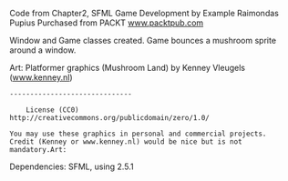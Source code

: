 Code from Chapter2, SFML Game Development by Example
Raimondas Pupius
Purchased from PACKT
www.packtpub.com

Window and Game classes created.
Game bounces a mushroom sprite around a window.

Art:
Platformer graphics (Mushroom Land) by Kenney Vleugels (www.kenney.nl)

	------------------------------

		License (CC0)
	http://creativecommons.org/publicdomain/zero/1.0/

	You may use these graphics in personal and commercial projects.
	Credit (Kenney or www.kenney.nl) would be nice but is not mandatory.Art:


Dependencies:
SFML, using 2.5.1
